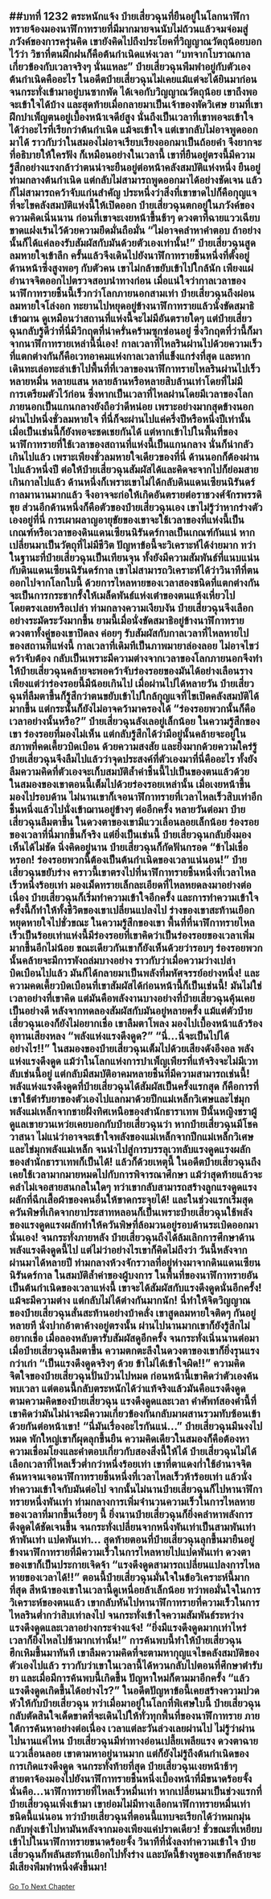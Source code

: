 ##บทที่ 1232 ตระหนักแจ้ง
ป๋ายเสี่ยวฉุนที่ยืนอยู่ในโลกนาฬิกาทรายจ้องมองนาฬิกาทรายที่มีมากมายจนนับไม่ถ้วนแล้วจมจ่อมสู่ภวังค์ของการครุ่นคิด เขายังคิดไปถึงประโยคที่วิญญาณวัตถุน้อยบอกไว้ว่า วิชาที่ตนฝึกฝนก็คือต้นกำเนิดแห่งเวลา
“บทจากโบราณกาลเกี่ยวข้องกับเวลาจริงๆ นั่นแหละ” ป๋ายเสี่ยวฉุนพึมพำอยู่กับตัวเอง
ต้นกำเนิดคืออะไร ในอดีตป๋ายเสี่ยวฉุนไม่เคยแม้แต่จะได้ยินมาก่อน จนกระทั่งเข้ามาอยู่บนซากพัด ได้เจอกับวิญญาณวัตถุน้อย เขาถึงพอจะเข้าใจได้บ้าง และสุดท้ายเมื่อกลายมาเป็นเจ้าของพัดวิเศษ ยามที่เขาฝึกบำเพ็ญตนอยู่เบื้องหน้าเจดีย์สูง นั่นถึงเป็นเวลาที่เขาพอจะเข้าใจได้ว่าอะไรที่เรียกว่าต้นกำเนิด
แม้จะเข้าใจ แต่เขากลับไม่อาจพูดออกมาได้ ราวกับว่าในสมองไม่อาจเรียบเรียงออกมาเป็นถ้อยคำ จึงยากจะที่อธิบายให้ใครฟัง
ก็เหมือนอย่างในเวลานี้ เขาที่ยืนอยู่ตรงนี้มีความรู้สึกอย่างแรงกล้าว่าตนน่าจะยืนอยู่ต่อหน้าคลังสมบัติแห่งหนึ่ง ยืนอยู่ท่ามกลางต้นกำเนิด แต่กลับไม่สามารถพูดออกมาได้อย่างชัดเจน แล้วก็ไม่สามารถคว้าจับแก่นสำคัญ ประหนึ่งว่าสิ่งที่เขาขาดไปก็คือกุญแจที่จะไขคลังสมบัติแห่งนี้ให้เปิดออก
ป๋ายเสี่ยวฉุนตกอยู่ในภวังค์ของความคิดเนิ่นนาน ก่อนที่เขาจะเงยหน้าขึ้นช้าๆ ดวงตาที่ฉายแววเฉียบขาดแฝงเร้นไว้ด้วยความยึดมั่นถือมั่น
“ไม่อาจคลำหาคำตอบ ถ้าอย่างนั้นก็ได้แค่ลองรับสัมผัสกับมันด้วยตัวเองเท่านั้น!” ป๋ายเสี่ยวฉุนสูดลมหายใจเข้าลึก ครั้นแล้วจึงเดินไปยังนาฬิกาทรายชิ้นหนึ่งที่ตั้งอยู่ด้านหน้าซึ่งสูงพอๆ กับตัวคน เขาไม่กล้าขยับเข้าไปใกล้นัก เพียงแผ่อำนาจจิตออกไปตรวจสอบนำทางก่อน เมื่อแน่ใจว่ากาลเวลาของนาฬิกาทรายชิ้นนี้เร็วกว่าโลกภายนอกสามเท่า ป๋ายเสี่ยวฉุนถึงผ่อนลมหายใจโล่งอก ทะยานไปหยุดอยู่ข้างนาฬิกาทรายแล้วนั่งขัดสมาธิเข้าฌาน
ดูเหมือนว่าสถานที่แห่งนี้จะไม่มีอันตรายใดๆ แต่ป๋ายเสี่ยวฉุนกลับรู้ดีว่าที่นี่มีวิกฤตที่น่าครั่นคร้ามซุกซ่อนอยู่ ซึ่งวิกฤตที่ว่านี้ก็มาจากนาฬิกาทรายเหล่านี้นี่เอง!
กาลเวลาที่ไหลรินผ่านไปด้วยความเร็วที่แตกต่างกันก็คือเวทอาคมแห่งกาลเวลาที่แข็งแกร่งที่สุด และหากเดินทะเล่อทะล่าเข้าไปพื้นที่ที่เวลาของนาฬิกาทรายไหลรินผ่านไปเร็วหลายหมื่น หลายแสน หลายล้านหรือหลายสิบล้านเท่าโดยที่ไม่มีการเตรียมตัวไว้ก่อน ซึ่งหากเป็นเวลาที่ไหลผ่านโดยมีเวลาของโลกภายนอกเป็นแกนกลางยังถือว่าดีหน่อย เพราะอย่างมากสุดข้างนอกผ่านไปหนึ่งชั่วลมหายใจ ที่นี่ก็จะผ่านไปแค่ครึ่งปีหรือหนึ่งปีเท่านั้น
เมื่อเป็นเช่นนี้ก็ยังพอจะชดเชยกันได้ แต่หากเข้าไปในพื้นที่ของนาฬิกาทรายที่ใช้เวลาของสถานที่แห่งนี้เป็นแกนกลาง นั่นก็น่ากลัวเกินไปแล้ว เพราะเพียงชั่วลมหายใจเดียวของที่นี่ ด้านนอกก็ต้องผ่านไปแล้วหนึ่งปี ต่อให้ป๋ายเสี่ยวฉุนสัมผัสได้และคิดจะจากไปก็ย่อมสายเกินกาลไปแล้ว
ด้านหนึ่งก็เพราะเขาไม่ได้กลับดินแดนเซียนนิรันดร์กาลมานานมากแล้ว จึงอาจจะก่อให้เกิดอันตรายต่อราชวงศ์จักรพรรดิขุย ส่วนอีกด้านหนึ่งก็คือตัวของป๋ายเสี่ยวฉุนเอง เขาไม่รู้ว่าหากร่างตัวเองอยู่ที่นี่ การเผาผลาญอายุขัยของเขาจะใช้เวลาของที่แห่งนี้เป็นเกณฑ์หรือเวลาของดินแดนเซียนนิรันดร์กาลเป็นเกณฑ์กันแน่
หากเปลี่ยนมาเป็นวัตถุที่ไม่มีชีวิต ปัญหาข้อนี้จะวิเคราะห์ได้ง่ายมาก ทว่าในฐานะที่ป๋ายเสี่ยวฉุนเป็นเทียนจุน ทั้งยังมีความสัมพันธ์ที่แนบแน่นกับดินแดนเซียนนิรันดร์กาล เขาไม่สามารถวิเคราะห์ได้ว่าวินาทีที่ตนออกไปจากโลกใบนี้ ด้วยการไหลหายของเวลาสองชนิดที่แตกต่างกัน จะเป็นการกระชากรั้งให้เมล็ดพันธ์แห่งเต๋าของตนแห้งเหี่ยวไปโดยตรงเลยหรือเปล่า
ท่ามกลางความเงียบงัน ป๋ายเสี่ยวฉุนจึงเลือกอย่างระมัดระวังมากขึ้น
ยามนี้เมื่อนั่งขัดสมาธิอยู่ข้างนาฬิกาทราย ดวงตาทั้งคู่ของเขาปิดลง ค่อยๆ รับสัมผัสกับกาลเวลาที่ไหลหายไปของสถานที่แห่งนี้ กาลเวลาที่เดิมทีเป็นภาพมายาล่องลอย ไม่อาจไขว่คว้าจับต้อง กลับเป็นเพราะมีความต่างจากเวลาของโลกภายนอกจึงทำให้ป๋ายเสี่ยวฉุนคล้ายจะพอคว้าจับร่องรอยของมันได้อย่างเลือนราง
เพียงแต่ว่าร่องรอยนี้มีน้อยเกินไป เมื่อผ่านไปได้หลายวัน ป๋ายเสี่ยวฉุนที่ลืมตาขึ้นก็รู้สึกว่าตนขยับเข้าไปใกล้กุญแจที่ไขเปิดคลังสมบัติได้มากขึ้น แต่กระนั้นก็ยังไม่อาจคว้ามาครองได้
“ร่องรอยพวกนั้นก็คือเวลาอย่างนั้นหรือ?” ป๋ายเสี่ยวฉุนลังเลอยู่เล็กน้อย ในความรู้สึกของเขา ร่องรอยที่มองไม่เห็น แต่กลับรู้สึกได้ว่ามีอยู่นั้นคล้ายจะอยู่ในสภาพที่คดเคี้ยวบิดเบือน
ด้วยความสงสัย และยิ่งมากด้วยความใคร่รู้ ป๋ายเสี่ยวฉุนจึงลืมไปแล้วว่าจุดประสงค์ที่ตัวเองมาที่นี่คืออะไร ทั้งยังลืมความคิดที่ตัวเองจะเก็บสมบัติล้ำค่าชิ้นนี้ไปเป็นของตนแล้วด้วย ในสมองของเขาตอนนี้เต็มไปด้วยร่องรอยเหล่านั้น เมื่อเงยหน้าขึ้นมองไปรอบด้าน ไม่นานเขาก็เจอนาฬิกาทรายที่เวลาไหลเร็วสิบเท่าอีกชิ้นหนึ่งแล้วไปนั่งเข้าฌานอยู่ข้างๆ ต่ออีกครั้ง
หลายวันต่อมา ป๋ายเสี่ยวฉุนลืมตาขึ้น ในดวงตาของเขามีแววเลื่อนลอยเล็กน้อย ร่องรอยของเวลาที่นี่มากขึ้นก็จริง แต่ยิ่งเป็นเช่นนี้ ป๋ายเสี่ยวฉุนกลับยิ่งมองเห็นได้ไม่ชัด นิ่งคิดอยู่นาน ป๋ายเสี่ยวฉุนก็กัดฟันกรอด
“ข้าไม่เชื่อหรอก! ร่องรอยพวกนี้ต้องเป็นต้นกำเนิดของเวลาแน่นอน!” ป๋ายเสี่ยวฉุนขยับร่าง คราวนี้เขาตรงไปที่นาฬิกาทรายชิ้นหนึ่งที่เวลาไหลเร็วหนึ่งร้อยเท่า มองเม็ดทรายเล็กละเอียดที่ไหลหยดลงมาอย่างต่อเนื่อง ป๋ายเสี่ยวฉุนก็เริ่มทำความเข้าใจอีกครั้ง
และการทำความเข้าใจครั้งนี้ก็ทำให้ทั้งชีวิตของเขาเปลี่ยนแปลงไป ร่างของเขาสะท้านเยือก หยุดหายใจไปชั่วขณะ ในความรู้สึกของเขา พื้นที่ที่นาฬิกาทรายไหลเร็วเป็นร้อยเท่าแห่งนี้มีร่องรอยที่เขาคิดว่าเป็นร่องรอยของเวลาเพิ่มมากขึ้นอีกไม่น้อย
ขณะเดียวกันเขาก็ยังเห็นด้วยว่ารอบๆ ร่องรอยพวกนั้นคล้ายจะมีการพังถล่มบางอย่าง ราวกับว่าเมื่อความว่างเปล่าบิดเบือนไปแล้ว มันก็ได้กลายมาเป็นพลังที่มหัศจรรย์อย่างหนึ่ง!
และความคดเคี้ยวบิดเบือนที่เขาสัมผัสได้ก่อนหน้านี้ก็เป็นเช่นนี้!
มันไม่ใช่เวลาอย่างที่เขาคิด แต่มันคือพลังงานบางอย่างที่ป๋ายเสี่ยวฉุนคุ้นเคยเป็นอย่างดี หลังจากทดลองสัมผัสกับมันอยู่หลายครั้ง แม้แต่ตัวป๋ายเสี่ยวฉุนเองก็ยังไม่อยากเชื่อ เขาลืมตาโพลง มองไปเบื้องหน้าแล้วร้องอุทานเสียงหลง
“พลังแห่งแรงดึงดูด?”
“นี่...นี่จะเป็นไปได้อย่างไร!!” ในสมองของป๋ายเสี่ยวฉุนเต็มไปด้วยเสียงดังอึงอล พลังแห่งแรงดึงดูด แม้ว่าในโลกแห่งการบำเพ็ญเพียรที่แท้จริงจะไม่มีเวทลับเช่นนี้อยู่ แต่กลับมีสมบัติอาคมหลายชิ้นที่มีความสามารถเช่นนี้!
พลังแห่งแรงดึงดูดที่ป๋ายเสี่ยวฉุนได้สัมผัสเป็นครั้งแรกสุด ก็คือการที่เขาใช้ตำรับยาของตัวเองไปแลกมาด้วยปีกแม่เหล็กวิเศษและไข่มุกพลังแม่เหล็กจากชายฝั่งทิศเหนือของสำนักธาราเทพ ปีนั้นหญิงชราผู้ดูแลเขายวนเหว่ยเคยบอกกับป๋ายเสี่ยวฉุนว่า หากป๋ายเสี่ยวฉุนมีโชควาสนา ไม่แน่ว่าอาจจะเข้าใจพลังของแม่เหล็กจากปีกแม่เหล็กวิเศษและไข่มุกพลังแม่เหล็ก จนนำไปสู่การบรรลุเวทลับแรงดูดแรงผลักของสำนักธาราเทพก็เป็นได้!
แล้วก็ด้วยเหตุนี้ ในอดีตป๋ายเสี่ยวฉุนถึงเคยใช้เวลามากมายหมดไปกับการพิจารณาศึกษา แม้ว่าสุดท้ายแล้วจะคลำไม่เจอสายสนกลในใดๆ ทว่าเขากลับสามารถสร้างลูกแรงดูดแรงผลักที่ฉีกเสื้อผ้าของคนอื่นให้ขาดกระจุยได้!
และในช่วงแรกเริ่มสุด ควันพิษที่เกิดจากยาประสาทหลอนก็เป็นเพราะป๋ายเสี่ยวฉุนใช้พลังของแรงดูดแรงผลักทำให้ควันพิษที่ล้อมวนอยู่รอบด้านระเบิดออกมานั่นเอง!
จนกระทั่งภายหลัง ป๋ายเสี่ยวฉุนถึงได้ล้มเลิกการศึกษาด้านพลังแรงดึงดูดนี้ไป แต่ไม่ว่าอย่างไรเขาก็คิดไม่ถึงว่า วันนี้หลังจากผ่านมาได้หลายปี ท่ามกลางห้วงจักรวาลที่อยู่ห่างมาจากดินแดนเซียนนิรันดร์กาล ในสมบัติล้ำค่าของผู้บงการ ในพื้นที่ของนาฬิกาทรายอันเป็นต้นกำเนิดของเวลาแห่งนี้ เขาจะได้สัมผัสกับแรงดึงดูดนั่นอีกครั้ง!
แม้จะมีความต่าง แต่กลับไม่ได้ต่างกันมากนัก!
นี่ทำให้จิตวิญญาณของป๋ายเสี่ยวฉุนสั่นสะท้านอย่างบ้าคลั่ง เขาสูดลมหายใจติดๆ กันอยู่หลายที นั่งปากอ้าตาค้างอยู่ตรงนั้น ผ่านไปนานมากเขาก็ยังรู้สึกไม่อยากเชื่อ เมื่อลองหลับตารับสัมผัสดูอีกครั้ง จนกระทั่งเนิ่นนานต่อมา เมื่อป๋ายเสี่ยวฉุนลืมตาขึ้น ความตกตะลึงในดวงตาของเขาก็ยิ่งรุนแรงกว่าเก่า
“เป็นแรงดึงดูดจริงๆ ด้วย ข้าไม่ได้เข้าใจผิด!!” ความคิดจิตใจของป๋ายเสี่ยวฉุนปั่นป่วนไปหมด ก่อนหน้านี้เขาคิดว่าตัวเองค้นพบเวลา แต่ตอนนี้กลับตระหนักได้ว่าแท้จริงแล้วมันคือแรงดึงดูด ตามความคิดของป๋ายเสี่ยวฉุน แรงดึงดูดและเวลา คำศัพท์สองคำนี้ที่เขาคิดว่ามันไม่น่าจะมีความเกี่ยวข้องกันกลับมาผสานรวมทับซ้อนเข้าด้วยกันต่อหน้าเขา!
“นี่มันเรื่องอะไรกันแน่...” ป๋ายเสี่ยวฉุนมึนงงไปหมด พักใหญ่เขาก็ผุดลุกขึ้นยืน ความคิดเดียวในสมองก็คือต้องหาความเชื่อมโยงและคำตอบเกี่ยวกับสองสิ่งนี้ให้ได้
ป๋ายเสี่ยวฉุนไม่ได้เลือกเวลาที่ไหลเร็วต่ำกว่าหนึ่งร้อยเท่า เขาที่ตาแดงก่ำใช้อำนาจจิตค้นหาจนเจอนาฬิกาทรายชิ้นหนึ่งที่เวลาไหลเร็วห้าร้อยเท่า แล้วนั่งทำความเข้าใจกับมันต่อไป จากนั้นไม่นานป๋ายเสี่ยวฉุนก็ไปหานาฬิกาทรายหนึ่งพันเท่า
ท่ามกลางการเพิ่มจำนวนความเร็วในการไหลหายของเวลาที่มากขึ้นเรื่อยๆ นี้ ยิ่งนานป๋ายเสี่ยวฉุนก็ยิ่งคลำหาพลังการดึงดูดได้ชัดเจนขึ้น จนกระทั่งเปลี่ยนจากหนึ่งพันเท่าเป็นสามพันเท่า ห้าพันเท่า แปดพันเท่า...
สุดท้ายตอนที่ป๋ายเสี่ยวฉุนลุกขึ้นมายืนอยู่ข้างนาฬิกาทรายที่มีความเร็วในการไหลหายไปแปดพันเท่า ดวงตาของเขาก็เป็นประกายเจิดจ้า
“แรงดึงดูดสามารถเปลี่ยนแปลงการไหลหายของเวลาได้!!” ตอนนี้ป๋ายเสี่ยวฉุนมั่นใจในข้อวิเคราะห์นี้มากที่สุด สีหน้าของเขาในเวลานี้ดูเหนื่อยล้าเล็กน้อย ทว่าพอมั่นใจในการวิเคราะห์ของตนแล้ว เขากลับหันไปหานาฬิกาทรายที่ความเร็วในการไหลรินต่ำกว่าสิบเท่าลงไป จนกระทั่งเข้าใจความสัมพันธ์ระหว่างแรงดึงดูดและเวลาอย่างกระจ่างแจ้ง!
“ยิ่งมีแรงดึงดูดมากเท่าไหร่ เวลาก็ยิ่งไหลไปช้ามากเท่านั้น!” การค้นพบนี้ทำให้ป๋ายเสี่ยวฉุนฮึกเหิมขึ้นมาทันที เขาลืมความคิดที่จะตามหากุญแจไขคลังสมบัติของตัวเองไปแล้ว ราวกับว่าเขาในเวลานี้ได้หวนกลับไปตอนที่ศึกษาตำรับยา และเมื่อมีการค้นพบนี้เกิดขึ้น ปัญหาใหม่ก็ตามมาอีกครั้ง
“แล้วแรงดึงดูดเกิดขึ้นได้อย่างไร?” ในอดีตปัญหาข้อนี้เคยสร้างความปวดหัวให้กับป๋ายเสี่ยวฉุน ทว่าเมื่อมาอยู่ในโลกที่พิเศษใบนี้ ป๋ายเสี่ยวฉุนกลับตัดสินใจเด็ดขาดที่จะเดินไปให้ทั่วทุกพื้นที่ของนาฬิกาทราย
ภายใต้การค้นหาอย่างต่อเนื่อง เวลาแต่ละวันล่วงเลยผ่านไป ไม่รู้ว่าผ่านไปนานแค่ไหน ป๋ายเสี่ยวฉุนมีท่าทางอ่อนเปลี้ยเพลียแรง ดวงตาฉายแววเลื่อนลอย เขาตามหาอยู่นานมาก แต่ก็ยังไม่รู้ถึงต้นกำเนิดของการเกิดแรงดึงดูด
จนกระทั่งท้ายที่สุด ป๋ายเสี่ยวฉุนเงยหน้าช้าๆ สายตาจ้องมองไปยังนาฬิกาทรายชิ้นหนึ่งเบื้องหน้าที่มีขนาดร้อยจั้ง นั่นคือ...นาฬิกาทรายที่ไหลเร็วหมื่นเท่า
หากเปลี่ยนมาเป็นช่วงแรกที่ป๋ายเสี่ยวฉุนเพิ่งเข้ามา เขาย่อมไม่มีทางเลือกนาฬิกาทรายหมื่นเท่าชนิดนี้แน่นอน ทว่าป๋ายเสี่ยวฉุนที่ตอนนี้แทบจะเรียกได้ว่าหมกมุ่นกลับพุ่งเข้าไปหามันหลังจากมองเพียงแค่ปราดเดียว!
ชั่วขณะที่เหยียบเข้าไปในนาฬิกาทรายขนาดร้อยจั้ง วินาทีที่นั่งลงทำความเข้าใจ ป๋ายเสี่ยวฉุนก็พลันสะท้านเยือกไปทั้งร่าง และบัดนี้ข้างหูของเขาก็คล้ายจะมีเสียงพึมพำหนึ่งดังขึ้นมา!
------


[Go To Next Chapter]( ./206.md)